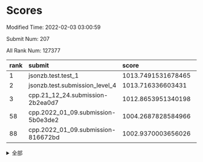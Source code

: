 # Scores

Modified Time: 2022-02-03 03:00:59

Submit Num: 207

All Rank Num: 127377

| rank |               submit               |       score        |       sigma        | pk_num |
| :--- | :--------------------------------- | :----------------- | :----------------- | :----- |
| 1    | jsonzb.test.test_1                 | 1013.7491531678465 | 0.8642732543495734 | 2458   |
| 2    | jsonzb.test.submission_level_4     | 1013.716336603431  | 0.82664128365856   | 2460   |
| 3    | cpp.21_12_24.submission-2b2ea0d7   | 1012.8653951340198 | 0.7920770847580257 | 2465   |
| 58   | cpp.2022_01_09.submission-5b0e3de2 | 1004.2687828584966 | 0.7198265821836913 | 2464   |
| 88   | cpp.2022_01_09.submission-816672bd | 1002.9370003656026 | 0.727706925984436  | 2461   |


<details>
<summary>全部</summary>

| rank |                 submit                 |       score        |       sigma        | pk_num |
| :--- | :------------------------------------- | :----------------- | :----------------- | :----- |
| 1    | jsonzb.test.test_1                     | 1013.7491531678465 | 0.8642732543495734 | 2458   |
| 2    | jsonzb.test.submission_level_4         | 1013.716336603431  | 0.82664128365856   | 2460   |
| 3    | cpp.21_12_24.submission-2b2ea0d7       | 1012.8653951340198 | 0.7920770847580257 | 2465   |
| 4    | gobigger.level_3.submission_level_3_2  | 1012.5682351869071 | 0.8117872695085564 | 2460   |
| 5    | gobigger.level_3.submission_level_3_35 | 1011.9236603512312 | 0.789909405936669  | 2461   |
| 6    | gobigger.level_3.submission_level_3_1  | 1011.6245012744477 | 0.7902013291033442 | 2457   |
| 7    | gobigger.level_3.submission_level_3_28 | 1011.3129986477055 | 0.7996701873675333 | 2468   |
| 8    | gobigger.level_3.submission_level_3_29 | 1011.1949249311849 | 0.7936991288196277 | 2460   |
| 9    | gobigger.level_3.submission_level_3_32 | 1011.1440036802144 | 0.7878481462007817 | 2462   |
| 10   | gobigger.level_3.submission_level_3_18 | 1011.0024854507666 | 0.7944170678568434 | 2462   |
| 11   | gobigger.level_3.submission_level_3_30 | 1010.8266664346727 | 0.7718728108694359 | 2458   |
| 12   | gobigger.level_3.submission_level_3_40 | 1010.7938968225736 | 0.7842934747859663 | 2459   |
| 13   | gobigger.level_3.submission_level_3_46 | 1010.7684407379398 | 0.7823451164321285 | 2461   |
| 14   | gobigger.level_3.submission_level_3_36 | 1010.7282093442844 | 0.7538565301795177 | 2464   |
| 15   | gobigger.level_3.submission_level_3_16 | 1010.6467289132202 | 0.7746000369514379 | 2460   |
| 16   | gobigger.level_3.submission_level_3_37 | 1010.6353672871701 | 0.7849922978671096 | 2461   |
| 17   | gobigger.level_3.submission_level_3_25 | 1010.6044004510703 | 0.7544335679102016 | 2459   |
| 18   | gobigger.level_3.submission_level_3_17 | 1010.3985740207355 | 0.7666705961655752 | 2463   |
| 19   | gobigger.level_3.submission_level_3_49 | 1010.3361568225718 | 0.7640105248640688 | 2456   |
| 20   | gobigger.level_3.submission_level_3_19 | 1010.3012462747366 | 0.7537545219484798 | 2457   |
| 21   | gobigger.level_3.submission_level_3_33 | 1010.269324641622  | 0.7516944873394003 | 2457   |
| 22   | gobigger.level_3.submission_level_3_48 | 1010.1587306975767 | 0.7601048359015072 | 2465   |
| 23   | gobigger.level_3.submission_level_3_45 | 1010.1123284421553 | 0.7652478542495017 | 2464   |
| 24   | gobigger.level_3.submission_level_3_26 | 1010.0949747735722 | 0.7616815289045363 | 2463   |
| 25   | gobigger.level_3.submission_level_3_44 | 1010.028135265298  | 0.740901438663729  | 2458   |
| 26   | gobigger.level_3.submission_level_3_15 | 1009.9841308269799 | 0.7838849743271312 | 2458   |
| 27   | gobigger.level_3.submission_level_3_24 | 1009.9656737697921 | 0.7896936798828584 | 2460   |
| 28   | gobigger.level_3.submission_level_3_9  | 1009.9499728515468 | 0.766313188222096  | 2463   |
| 29   | gobigger.level_3.submission_level_3_39 | 1009.8841404483506 | 0.7549616904110036 | 2464   |
| 30   | gobigger.level_3.submission_level_3_34 | 1009.8275644116192 | 0.7387577805362505 | 2458   |
| 31   | gobigger.level_3.submission_level_3_47 | 1009.7763894041976 | 0.7444421739241054 | 2467   |
| 32   | gobigger.level_3.submission_level_3_8  | 1009.7683560033737 | 0.749088759908631  | 2464   |
| 33   | gobigger.level_3.submission_level_3_23 | 1009.6792030324584 | 0.7694531014934797 | 2464   |
| 34   | gobigger.level_3.submission_level_3_12 | 1009.6182869870839 | 0.7527383419176378 | 2463   |
| 35   | gobigger.level_3.submission_level_3_13 | 1009.6152779793833 | 0.7475138151098041 | 2457   |
| 36   | gobigger.level_3.submission_level_3_22 | 1009.6080634619183 | 0.7549842834088328 | 2462   |
| 37   | gobigger.level_3.submission_level_3_5  | 1009.5925512060019 | 0.7774341080427914 | 2460   |
| 38   | gobigger.level_3.submission_level_3_7  | 1009.5441593419312 | 0.7515059454279823 | 2460   |
| 39   | gobigger.level_3.submission_level_3_14 | 1009.4800983502064 | 0.7697816603494261 | 2462   |
| 40   | gobigger.level_3.submission_level_3_0  | 1009.4168437697715 | 0.7560657642673974 | 2464   |
| 41   | gobigger.level_3.submission_level_3_4  | 1009.3995324627613 | 0.7413782236527761 | 2465   |
| 42   | gobigger.level_3.submission_level_3_6  | 1009.3262008498033 | 0.747213041709071  | 2459   |
| 43   | gobigger.level_3.submission_level_3_11 | 1009.2567418629243 | 0.72583446195609   | 2463   |
| 44   | gobigger.level_3.submission_level_3_27 | 1009.2499325915546 | 0.763393593546564  | 2463   |
| 45   | gobigger.level_3.submission_level_3_43 | 1009.182678758179  | 0.7469267611392891 | 2463   |
| 46   | gobigger.level_3.submission_level_3_10 | 1009.1590341975361 | 0.7495503141371137 | 2462   |
| 47   | gobigger.level_3.submission_level_3_20 | 1008.9823046756092 | 0.766751326061656  | 2463   |
| 48   | gobigger.level_3.submission_level_3_42 | 1008.9550930405012 | 0.7625992790899451 | 2459   |
| 49   | gobigger.level_3.submission_level_3_41 | 1008.6294080906275 | 0.7406892110528266 | 2460   |
| 50   | gobigger.level_3.submission_level_3_38 | 1008.5303429513741 | 0.7540008458301756 | 2459   |
| 51   | gobigger.level_3.submission_level_3_31 | 1008.3712208963053 | 0.7472169789245706 | 2462   |
| 52   | gobigger.level_3.submission_level_3_21 | 1008.0409022383446 | 0.726530685129028  | 2460   |
| 53   | gobigger.level_3.submission_level_3_3  | 1007.9190558487677 | 0.739143002181531  | 2463   |
| 54   | gobigger.level_1.submission_level_1_32 | 1005.0420915945245 | 0.7306668917399648 | 2462   |
| 55   | gobigger.level_1.submission_level_1_48 | 1004.6650815996204 | 0.720885049805081  | 2461   |
| 56   | gobigger.level_1.submission_level_1_17 | 1004.375597459126  | 0.7136476672450844 | 2460   |
| 57   | gobigger.level_1.submission_level_1_24 | 1004.311324741055  | 0.7186580638142962 | 2465   |
| 58   | cpp.2022_01_09.submission-5b0e3de2     | 1004.2687828584966 | 0.7198265821836913 | 2464   |
| 59   | gobigger.level_1.submission_level_1_46 | 1004.1292166999112 | 0.7162939183156256 | 2459   |
| 60   | gobigger.level_1.submission_level_1_14 | 1004.1262989593488 | 0.721561441505241  | 2465   |
| 61   | gobigger.level_1.submission_level_1_4  | 1004.0935097992949 | 0.722212798873395  | 2456   |
| 62   | gobigger.level_1.submission_level_1_31 | 1003.9822063296377 | 0.7205684436343994 | 2461   |
| 63   | gobigger.level_1.submission_level_1_41 | 1003.917703985523  | 0.7199113881284616 | 2464   |
| 64   | gobigger.level_1.submission_level_1_34 | 1003.8377352577736 | 0.7074216548643385 | 2464   |
| 65   | gobigger.level_1.submission_level_1_8  | 1003.8215056634261 | 0.7085661917174276 | 2462   |
| 66   | gobigger.level_1.submission_level_1_0  | 1003.8169804003529 | 0.7208581566533615 | 2460   |
| 67   | gobigger.level_1.submission_level_1_29 | 1003.7890595702488 | 0.7071920537018459 | 2463   |
| 68   | gobigger.level_1.submission_level_1_5  | 1003.7639266545438 | 0.7145373418758898 | 2459   |
| 69   | gobigger.level_1.submission_level_1_1  | 1003.7223263475662 | 0.7091065211552499 | 2461   |
| 70   | gobigger.level_1.submission_level_1_15 | 1003.6283029314278 | 0.7205487821168872 | 2462   |
| 71   | gobigger.level_1.submission_level_1_23 | 1003.6005259813357 | 0.7216527293136155 | 2467   |
| 72   | gobigger.level_1.submission_level_1_7  | 1003.5465207591931 | 0.711055908218552  | 2460   |
| 73   | gobigger.level_1.submission_level_1_10 | 1003.4782748401067 | 0.7191563367630212 | 2466   |
| 74   | gobigger.level_1.submission_level_1_40 | 1003.4158492951361 | 0.7163850205810463 | 2462   |
| 75   | gobigger.level_1.submission_level_1_9  | 1003.4156860434612 | 0.7195926346127616 | 2460   |
| 76   | gobigger.level_1.submission_level_1_49 | 1003.323917417091  | 0.7204446793857888 | 2458   |
| 77   | gobigger.level_1.submission_level_1_25 | 1003.317924031172  | 0.7199402965642717 | 2464   |
| 78   | gobigger.level_1.submission_level_1_16 | 1003.2468629570349 | 0.7234389740371022 | 2459   |
| 79   | gobigger.level_1.submission_level_1_47 | 1003.2353308765604 | 0.7131386895360369 | 2465   |
| 80   | gobigger.level_1.submission_level_1_12 | 1003.2221875147177 | 0.7184865342673052 | 2459   |
| 81   | gobigger.level_1.submission_level_1_2  | 1003.1301286373192 | 0.7227796727782501 | 2465   |
| 82   | gobigger.level_1.submission_level_1_36 | 1003.1079469134872 | 0.7118510705252075 | 2457   |
| 83   | gobigger.level_1.submission_level_1_35 | 1003.0680821815797 | 0.725231167120897  | 2461   |
| 84   | gobigger.level_1.submission_level_1_37 | 1003.0500269902911 | 0.716739910312518  | 2458   |
| 85   | gobigger.level_1.submission_level_1_44 | 1003.0235337668711 | 0.7162394664989465 | 2464   |
| 86   | gobigger.level_1.submission_level_1_3  | 1003.0106427106527 | 0.7155022362115763 | 2463   |
| 87   | gobigger.level_1.submission_level_1_30 | 1002.9590726838517 | 0.717570714972105  | 2467   |
| 88   | cpp.2022_01_09.submission-816672bd     | 1002.9370003656026 | 0.727706925984436  | 2461   |
| 89   | gobigger.level_1.submission_level_1_42 | 1002.8893790452714 | 0.7129073985184898 | 2462   |
| 90   | gobigger.level_1.submission_level_1_18 | 1002.8404188392784 | 0.7192786382269244 | 2461   |
| 91   | gobigger.level_1.submission_level_1_39 | 1002.8203677824963 | 0.7296657490558924 | 2462   |
| 92   | gobigger.level_1.submission_level_1_38 | 1002.8158116192038 | 0.7121210641869354 | 2456   |
| 93   | gobigger.level_1.submission_level_1_20 | 1002.7214175775805 | 0.7098300744697636 | 2460   |
| 94   | gobigger.level_1.submission_level_1_28 | 1002.6869377939868 | 0.7104869553530713 | 2462   |
| 95   | gobigger.level_1.submission_level_1_21 | 1002.5664270693634 | 0.7228523280794296 | 2464   |
| 96   | gobigger.level_1.submission_level_1_27 | 1002.5278387562864 | 0.7209474846933936 | 2459   |
| 97   | gobigger.level_1.submission_level_1_13 | 1002.5221955367249 | 0.7161024253477111 | 2462   |
| 98   | gobigger.level_1.submission_level_1_11 | 1002.4801029342145 | 0.7181472767672383 | 2461   |
| 99   | gobigger.level_1.submission_level_1_43 | 1002.3971229499743 | 0.7215930415791797 | 2461   |
| 100  | gobigger.level_1.submission_level_1_22 | 1002.3800846340836 | 0.7145810055083608 | 2461   |
| 101  | gobigger.level_1.submission_level_1_45 | 1002.3145617335426 | 0.7115862753185138 | 2462   |
| 102  | gobigger.level_1.submission_level_1_19 | 1002.2681769559565 | 0.729178024151705  | 2460   |
| 103  | gobigger.level_1.submission_level_1_26 | 1002.1054035793661 | 0.7031098588205135 | 2466   |
| 104  | gobigger.level_1.submission_level_1_6  | 1001.9794501415173 | 0.7166836359310642 | 2461   |
| 105  | gobigger.level_1.submission_level_1_33 | 1001.6638660338785 | 0.7023094652714922 | 2462   |
| 106  | gobigger.random.submission_random_46   | 997.2201296503323  | 0.695993625136724  | 2462   |
| 107  | gobigger.random.submission_random_12   | 997.1965453359855  | 0.7088644203219512 | 2460   |
| 108  | gobigger.random.submission_random_22   | 996.877186187812   | 0.7159323780364014 | 2460   |
| 109  | gobigger.random.submission_random_32   | 996.7925630321157  | 0.702356875042328  | 2462   |
| 110  | gobigger.random.submission_random_38   | 996.7043443006894  | 0.7211359374174782 | 2459   |
| 111  | gobigger.random.submission_random_33   | 996.6000352004638  | 0.7137707263559613 | 2460   |
| 112  | gobigger.random.submission_random_21   | 996.526863222028   | 0.708066172147821  | 2455   |
| 113  | gobigger.random.submission_random_5    | 996.5141940833945  | 0.7016284865943151 | 2467   |
| 114  | gobigger.random.submission_random_25   | 996.4844980918641  | 0.7023066958214972 | 2457   |
| 115  | gobigger.random.submission_random_41   | 996.4821957708858  | 0.7159811577490672 | 2466   |
| 116  | gobigger.random.submission_random_31   | 996.4399249198865  | 0.7090900649064293 | 2461   |
| 117  | gobigger.random.submission_random_14   | 996.4279209621096  | 0.7165339773014253 | 2463   |
| 118  | gobigger.random.submission_random_45   | 996.4161279351753  | 0.6984357038122574 | 2457   |
| 119  | gobigger.random.submission_random_49   | 996.3557828962049  | 0.7122588358786575 | 2460   |
| 120  | gobigger.random.submission_random_17   | 996.3546338774905  | 0.7032485336760346 | 2462   |
| 121  | gobigger.random.submission_random_34   | 996.1457151844689  | 0.7086741823878351 | 2460   |
| 122  | gobigger.random.submission_random_36   | 996.1427350147778  | 0.7093155416856541 | 2458   |
| 123  | gobigger.random.submission_random_6    | 996.0277674427371  | 0.7090732757217812 | 2461   |
| 124  | gobigger.random.submission_random_9    | 995.9553568801034  | 0.7274956474233196 | 2462   |
| 125  | gobigger.random.submission_random_29   | 995.9428936985806  | 0.7061164529720395 | 2463   |
| 126  | gobigger.random.submission_random_24   | 995.9341905010486  | 0.7063455542718763 | 2464   |
| 127  | gobigger.random.submission_random_2    | 995.8956983621649  | 0.7099455211732689 | 2459   |
| 128  | gobigger.random.submission_random_48   | 995.8480001175054  | 0.7030696174429474 | 2464   |
| 129  | gobigger.random.submission_random_10   | 995.6883840294789  | 0.7065724458005849 | 2460   |
| 130  | gobigger.random.submission_random_4    | 995.6228544065011  | 0.723507379921688  | 2466   |
| 131  | gobigger.random.submission_random_42   | 995.6129752212066  | 0.7284105884341897 | 2462   |
| 132  | gobigger.random.submission_random_18   | 995.6003112927725  | 0.714146731484541  | 2459   |
| 133  | gobigger.random.submission_random_19   | 995.5951107040452  | 0.6992786741090949 | 2463   |
| 134  | gobigger.random.submission_random_23   | 995.5873566153974  | 0.7071250631649426 | 2460   |
| 135  | gobigger.random.submission_random_44   | 995.5795876111948  | 0.7120736659570871 | 2462   |
| 136  | gobigger.random.submission_random_47   | 995.4970028396236  | 0.7050754541108877 | 2463   |
| 137  | gobigger.random.submission_random_30   | 995.4926754616446  | 0.7104694463184011 | 2461   |
| 138  | gobigger.random.submission_random_8    | 995.4156437833985  | 0.7145456322054807 | 2461   |
| 139  | gobigger.random.submission_random_26   | 995.3898386750534  | 0.7069460508518093 | 2457   |
| 140  | gobigger.random.submission_random_16   | 995.3867910009462  | 0.7165478176776041 | 2462   |
| 141  | gobigger.random.submission_random_35   | 995.3824872665149  | 0.7451788560205854 | 2463   |
| 142  | gobigger.random.submission_random_28   | 995.3671494158697  | 0.7079527404043575 | 2458   |
| 143  | gobigger.random.submission_random_13   | 995.3427842536731  | 0.6975465058444877 | 2462   |
| 144  | gobigger.random.submission_random_40   | 995.2593832928135  | 0.725961804352899  | 2464   |
| 145  | gobigger.random.submission_random_27   | 995.2344812494377  | 0.7186642184984395 | 2459   |
| 146  | gobigger.random.submission_random_11   | 995.074190710874   | 0.7264152790688818 | 2468   |
| 147  | gobigger.random.submission_random_7    | 995.0205560654553  | 0.703802522280692  | 2463   |
| 148  | gobigger.random.submission_random_1    | 995.0025596477603  | 0.7131640280055889 | 2459   |
| 149  | gobigger.random.submission_random_43   | 994.9398702517649  | 0.7136468432009181 | 2461   |
| 150  | gobigger.random.submission_random_20   | 994.9186106629625  | 0.7312386050957151 | 2458   |
| 151  | gobigger.random.submission_random_15   | 994.8989295010548  | 0.7108787019963849 | 2461   |
| 152  | gobigger.random.submission_random_37   | 994.8910251479504  | 0.7174324165819017 | 2462   |
| 153  | gobigger.random.submission_random_39   | 994.6547886046226  | 0.722481694324969  | 2462   |
| 154  | gobigger.random.submission_random_3    | 994.3415987189346  | 0.7223677289009228 | 2465   |
| 155  | gobigger.level_2.submission_level_2_1  | 994.222104566169   | 0.7067022746290648 | 2463   |
| 156  | gobigger.level_2.submission_level_2_31 | 994.1156649705239  | 0.7285258039585567 | 2467   |
| 157  | gobigger.random.submission_random_0    | 993.9133652829096  | 0.7335066730029168 | 2460   |
| 158  | gobigger.level_2.submission_level_2_39 | 993.6158917955175  | 0.724810660476543  | 2462   |
| 159  | gobigger.level_2.submission_level_2_37 | 993.4123447375584  | 0.7399003367803648 | 2456   |
| 160  | gobigger.level_2.submission_level_2_11 | 993.36296717659    | 0.7434474631396412 | 2461   |
| 161  | gobigger.level_2.submission_level_2_8  | 993.2803074870751  | 0.7243242274603777 | 2462   |
| 162  | gobigger.level_2.submission_level_2_4  | 993.2609163110001  | 0.735100625008018  | 2458   |
| 163  | gobigger.level_2.submission_level_2_40 | 993.2591247702462  | 0.7395593612225758 | 2459   |
| 164  | gobigger.level_2.submission_level_2_10 | 993.1175465486186  | 0.7269567645914752 | 2461   |
| 165  | gobigger.level_2.submission_level_2_33 | 992.965513203866   | 0.7350306416048396 | 2462   |
| 166  | gobigger.level_2.submission_level_2_41 | 992.9570069523559  | 0.7190626195756039 | 2461   |
| 167  | gobigger.level_2.submission_level_2_16 | 992.8099710802541  | 0.743160269643029  | 2461   |
| 168  | gobigger.level_2.submission_level_2_34 | 992.7842090697848  | 0.7366639123506351 | 2456   |
| 169  | gobigger.level_2.submission_level_2_23 | 992.7840419215457  | 0.7438872630532536 | 2462   |
| 170  | gobigger.level_2.submission_level_2_36 | 992.7693134581808  | 0.7521366327438869 | 2460   |
| 171  | gobigger.level_2.submission_level_2_29 | 992.7242842619409  | 0.7392981129137502 | 2465   |
| 172  | gobigger.level_2.submission_level_2_24 | 992.7102171344279  | 0.7425780966805604 | 2466   |
| 173  | gobigger.level_2.submission_level_2_27 | 992.6812545853887  | 0.7483161457432288 | 2468   |
| 174  | gobigger.level_2.submission_level_2_0  | 992.5436544057261  | 0.7438691086550964 | 2466   |
| 175  | gobigger.level_2.submission_level_2_30 | 992.4591961175994  | 0.7444674334945182 | 2459   |
| 176  | gobigger.level_2.submission_level_2_5  | 992.4390676627322  | 0.7259044018145017 | 2456   |
| 177  | gobigger.level_2.submission_level_2_26 | 992.4248714291398  | 0.7112027159267994 | 2459   |
| 178  | gobigger.level_2.submission_level_2_2  | 992.2667600870276  | 0.7408605994513822 | 2459   |
| 179  | gobigger.level_2.submission_level_2_19 | 992.1663573419105  | 0.7282783517877242 | 2460   |
| 180  | gobigger.level_2.submission_level_2_6  | 992.163681424145   | 0.7375152226142946 | 2461   |
| 181  | gobigger.level_2.submission_level_2_20 | 992.1412071098714  | 0.7389243347513447 | 2458   |
| 182  | gobigger.level_2.submission_level_2_9  | 992.1267593585371  | 0.7554080610947852 | 2460   |
| 183  | gobigger.level_2.submission_level_2_45 | 992.1037725521023  | 0.744466236559279  | 2462   |
| 184  | gobigger.level_2.submission_level_2_7  | 992.0846289514201  | 0.7379635914610005 | 2459   |
| 185  | gobigger.level_2.submission_level_2_48 | 992.0073226535109  | 0.7536023364774459 | 2463   |
| 186  | gobigger.level_2.submission_level_2_35 | 991.9970915188442  | 0.7497080363755526 | 2461   |
| 187  | gobigger.level_2.submission_level_2_15 | 991.9634891545836  | 0.7477642324195843 | 2455   |
| 188  | gobigger.level_2.submission_level_2_22 | 991.9348767503138  | 0.7433807583028891 | 2465   |
| 189  | gobigger.level_2.submission_level_2_44 | 991.8926651873852  | 0.7610393517890955 | 2458   |
| 190  | gobigger.level_2.submission_level_2_14 | 991.8846315907208  | 0.7410583533826329 | 2467   |
| 191  | gobigger.level_2.submission_level_2_28 | 991.744993070942   | 0.7470208132336236 | 2464   |
| 192  | gobigger.level_2.submission_level_2_3  | 991.6709870325152  | 0.733589876645633  | 2465   |
| 193  | gobigger.level_2.submission_level_2_43 | 991.6656565088318  | 0.7370443900837299 | 2463   |
| 194  | gobigger.level_2.submission_level_2_42 | 991.5743939290371  | 0.7598804891309318 | 2459   |
| 195  | gobigger.level_2.submission_level_2_49 | 991.3712679176845  | 0.7557462445179015 | 2459   |
| 196  | gobigger.level_2.submission_level_2_21 | 991.314397176644   | 0.7458922832670005 | 2458   |
| 197  | gobigger.level_2.submission_level_2_17 | 991.28722780719    | 0.7585184360882657 | 2462   |
| 198  | gobigger.level_2.submission_level_2_32 | 991.1750648837015  | 0.7532254748883884 | 2465   |
| 199  | gobigger.level_2.submission_level_2_13 | 991.1250960655742  | 0.7510856850269757 | 2457   |
| 200  | gobigger.level_2.submission_level_2_18 | 991.118944016791   | 0.7701843213642057 | 2463   |
| 201  | gobigger.level_2.submission_level_2_47 | 991.037604837303   | 0.7724648710309736 | 2460   |
| 202  | gobigger.level_2.submission_level_2_25 | 990.8003692555607  | 0.7542458720862818 | 2462   |
| 203  | gobigger.level_2.submission_level_2_46 | 990.4722499892137  | 0.7456186863145672 | 2465   |
| 204  | gobigger.level_2.submission_level_2_12 | 990.4140852748704  | 0.7822527268824058 | 2465   |
| 205  | gobigger.level_2.submission_level_2_38 | 990.1941770662204  | 0.767739526454937  | 2466   |
| 206  | gobigger.none.submission_none_0        | 976.0174423550262  | 1.4648614144101169 | 2461   |
| 207  | gobigger.none.submission_none_1        | 975.9493748206345  | 1.4305218719260944 | 2465   |

</details>
